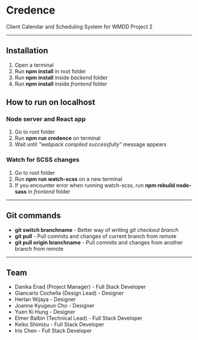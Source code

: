 # Credence

Client Calendar and Scheduling System for WMDD Project 2

---

## Installation

1. Open a terminal
2. Run **npm install** in root folder
3. Run **npm install** inside *backend* folder
4. Run **npm install** inside *frontend* folder

## How to run on localhost

### Node server and React app

1. Go to root folder
2. Run **npm run credence** on terminal
3. Wait until *"webpack compiled successfully"* message appears

### Watch for SCSS changes

1. Go to root folder
2. Run **npm run watch-scss** on a new terminal
3. If you encounter error when running watch-scss, run **npm rebuild node-sass** in *frontend* folder

---

## Git commands

* **git switch branchname** -  Better way of writing *git checkout branch*
* **git pull** - Pull commits and changes of current branch from remote
* **git pull origin branchname** - Pull commits and changes from another branch from remote

---

## Team

* Danika Enad (Project Manager) - Full Stack Developer
* Giancarlo Cochella (Design Lead) - Designer
* Herlan Wijaya - Designer
* Joanne Kyugeun Cho - Designer
* Yuen Ki Hung - Designer
* Elmer Balbin (Technical Lead) - Full Stack Developer
* Keiko Shimizu - Full Stack Developer
* Iris Chen - Full Stack Developer
